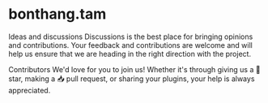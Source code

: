 # bonthang.tam
Ideas and discussions
Discussions is the best place for bringing opinions and contributions. Your feedback and contributions are welcome and will help us ensure that we are heading in the right direction with the project.

Contributors
We'd love for you to join us! Whether it's through giving us a 🌟 star, making a 📥 pull request, or sharing your plugins, your help is always appreciated.
